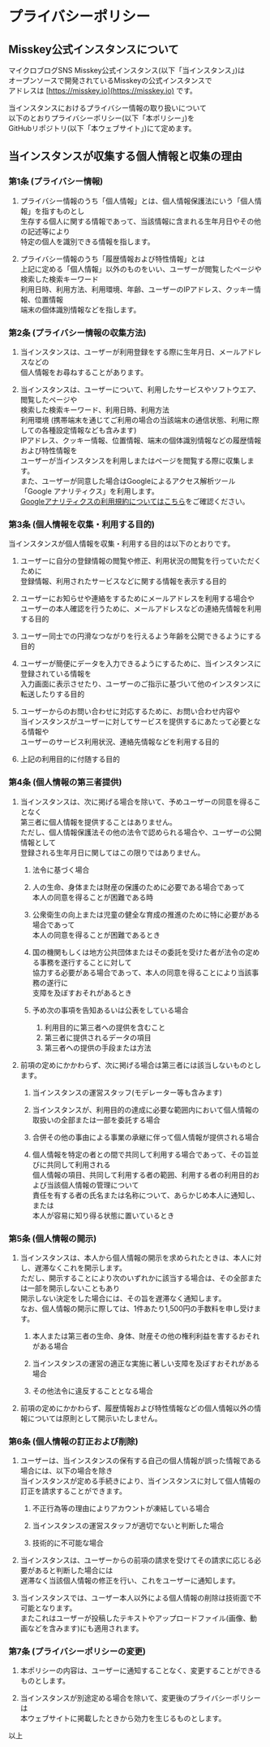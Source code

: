 # プライバシーポリシー

## Misskey公式インスタンスについて
マイクロブログSNS Misskey公式インスタンス(以下「当インスタンス」)は  
オープンソースで開発されているMisskeyの公式インスタンスで  
アドレスは [https://misskey.io](https://misskey.io) です。


当インスタンスにおけるプライバシー情報の取り扱いについて  
以下のとおりプライバシーポリシー(以下「本ポリシー」)を  
GitHubリポジトリ(以下「本ウェブサイト」)にて定めます。


## 当インスタンスが収集する個人情報と収集の理由
### 第1条 (プライバシー情報)
1. プライバシー情報のうち「個人情報」とは、個人情報保護法にいう「個人情報」を指すものとし  
	生存する個人に関する情報であって、当該情報に含まれる生年月日やその他の記述等により  
	特定の個人を識別できる情報を指します。

2. プライバシー情報のうち「履歴情報および特性情報」とは  
	上記に定める「個人情報」以外のものをいい、ユーザーが閲覧したページや検索した検索キーワード  
	利用日時、利用方法、利用環境、年齢、ユーザーのIPアドレス、クッキー情報、位置情報  
	端末の個体識別情報などを指します。


### 第2条 (プライバシー情報の収集方法)
1. 当インスタンスは、ユーザーが利用登録をする際に生年月日、メールアドレスなどの  
	個人情報をお尋ねすることがあります。

2. 当インスタンスは、ユーザーについて、利用したサービスやソフトウエア、閲覧したページや  
	検索した検索キーワード、利用日時、利用方法  
	利用環境 (携帯端末を通じてご利用の場合の当該端末の通信状態、利用に際しての各種設定情報なども含みます)  
	IPアドレス、クッキー情報、位置情報、端末の個体識別情報などの履歴情報および特性情報を  
	ユーザーが当インスタンスを利用しまたはページを閲覧する際に収集します。  
	また、ユーザーが同意した場合はGoogleによるアクセス解析ツール「Google アナリティクス」を利用します。  
	[Googleアナリティクスの利用規約についてはこちら](https://marketingplatform.google.com/about/analytics/terms/jp/)をご確認ください。


### 第3条 (個人情報を収集・利用する目的)
当インスタンスが個人情報を収集・利用する目的は以下のとおりです。

1. ユーザーに自分の登録情報の閲覧や修正、利用状況の閲覧を行っていただくために  
	登録情報、利用されたサービスなどに関する情報を表示する目的

2. ユーザーにお知らせや連絡をするためにメールアドレスを利用する場合や  
	ユーザーの本人確認を行うために、メールアドレスなどの連絡先情報を利用する目的

3. ユーザー同士での円滑なつながりを行えるよう年齢を公開できるようにする目的

4. ユーザーが簡便にデータを入力できるようにするために、当インスタンスに登録されている情報を  
	入力画面に表示させたり、ユーザーのご指示に基づいて他のインスタンスに転送したりする目的

5. ユーザーからのお問い合わせに対応するために、お問い合わせ内容や  
	当インスタンスがユーザーに対してサービスを提供するにあたって必要となる情報や  
	ユーザーのサービス利用状況、連絡先情報などを利用する目的

6. 上記の利用目的に付随する目的


### 第4条 (個人情報の第三者提供)
1. 当インスタンスは、次に掲げる場合を除いて、予めユーザーの同意を得ることなく  
	第三者に個人情報を提供することはありません。  
	ただし、個人情報保護法その他の法令で認められる場合や、ユーザーの公開情報として  
	登録される生年月日に関してはこの限りではありません。

	1. 法令に基づく場合

	2. 人の生命、身体または財産の保護のために必要である場合であって  
		本人の同意を得ることが困難である時  

	3. 公衆衛生の向上または児童の健全な育成の推進のために特に必要がある場合であって  
		本人の同意を得ることが困難であるとき

	4. 国の機関もしくは地方公共団体またはその委託を受けた者が法令の定める事務を遂行することに対して  
		協力する必要がある場合であって、本人の同意を得ることにより当該事務の遂行に  
		支障を及ぼすおそれがあるとき

	5. 予め次の事項を告知あるいは公表をしている場合
		1. 利用目的に第三者への提供を含むこと
		2. 第三者に提供されるデータの項目
		3. 第三者への提供の手段または方法

2. 前項の定めにかかわらず、次に掲げる場合は第三者には該当しないものとします。
	1. 当インスタンスの運営スタッフ(モデレーター等も含みます)

	2. 当インスタンスが、利用目的の達成に必要な範囲内において個人情報の取扱いの全部または一部を委託する場合

	3. 合併その他の事由による事業の承継に伴って個人情報が提供される場合

	4. 個人情報を特定の者との間で共同して利用する場合であって、その旨並びに共同して利用される  
		個人情報の項目、共同して利用する者の範囲、利用する者の利用目的および当該個人情報の管理について  
		責任を有する者の氏名または名称について、あらかじめ本人に通知し、または  
		本人が容易に知り得る状態に置いているとき


### 第5条 (個人情報の開示)
1. 当インスタンスは、本人から個人情報の開示を求められたときは、本人に対し、遅滞なくこれを開示します。  
	ただし、開示することにより次のいずれかに該当する場合は、その全部または一部を開示しないこともあり  
	開示しない決定をした場合には、その旨を遅滞なく通知します。  
	なお、個人情報の開示に際しては、1件あたり1,500円の手数料を申し受けます。
	1. 本人または第三者の生命、身体、財産その他の権利利益を害するおそれがある場合

	2. 当インスタンスの運営の適正な実施に著しい支障を及ぼすおそれがある場合

	3. その他法令に違反することとなる場合

2. 前項の定めにかかわらず、履歴情報および特性情報などの個人情報以外の情報については原則として開示いたしません。


### 第6条 (個人情報の訂正および削除)
1. ユーザーは、当インスタンスの保有する自己の個人情報が誤った情報である場合には、以下の場合を除き  
	当インスタンスが定める手続きにより、当インスタンスに対して個人情報の訂正を請求することができます。
	1. 不正行為等の理由によりアカウントが凍結している場合

	2. 当インスタンスの運営スタッフが適切でないと判断した場合

	3. 技術的に不可能な場合

2. 当インスタンスは、ユーザーからの前項の請求を受けてその請求に応じる必要があると判断した場合には  
	遅滞なく当該個人情報の修正を行い、これをユーザーに通知します。

3. 当インスタンスでは、ユーザー本人以外による個人情報の削除は技術面で不可能となります。  
	またこれはユーザーが投稿したテキストやアップロードファイル(画像、動画などを含みます)にも適用されます。

### 第7条 (プライバシーポリシーの変更)
1. 本ポリシーの内容は、ユーザーに通知することなく、変更することができるものとします。

2. 当インスタンスが別途定める場合を除いて、変更後のプライバシーポリシーは  
	本ウェブサイトに掲載したときから効力を生じるものとします。

以上
